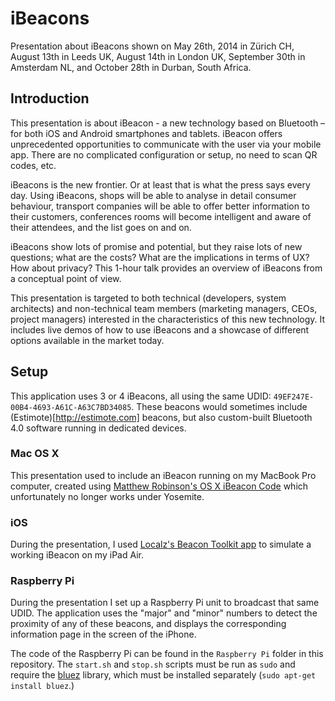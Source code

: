 iBeacons
========

Presentation about iBeacons shown on May 26th, 2014 in Zürich CH, August
13th in Leeds UK, August 14th in London UK, September 30th in Amsterdam
NL, and October 28th in Durban, South Africa.

Introduction
------------

This presentation is about iBeacon - a new technology based on Bluetooth
– for both iOS and Android smartphones and tablets. iBeacon offers
unprecedented opportunities to communicate with the user via your mobile
app. There are no complicated configuration or setup, no need to scan QR
codes, etc.

iBeacons is the new frontier. Or at least that is what the press says
every day. Using iBeacons, shops will be able to analyse in detail
consumer behaviour, transport companies will be able to offer better
information to their customers, conferences rooms will become
intelligent and aware of their attendees, and the list goes on and on.

iBeacons show lots of promise and potential, but they raise lots of new
questions; what are the costs? What are the implications in terms of UX?
How about privacy? This 1-hour talk provides an overview of iBeacons
from a conceptual point of view.

This presentation is targeted to both technical (developers, system
architects) and non-technical team members (marketing managers, CEOs,
project managers) interested in the characteristics of this new
technology. It includes live demos of how to use iBeacons and a showcase
of different options available in the market today.

Setup
-----

This application uses 3 or 4 iBeacons, all using the same UDID:
`49EF247E-00B4-4693-A61C-A63C7BD34085`. These beacons would sometimes
include (Estimote)[http://estimote.com] beacons, but also custom-built
Bluetooth 4.0 software running in dedicated devices.

### Mac OS X

This presentation used to include an iBeacon running on my MacBook Pro
computer, created using [Matthew Robinson's OS X iBeacon
Code](https://github.com/mttrb/BeaconOSX) which unfortunately no longer
works under Yosemite.

### iOS

During the presentation, I used [Localz's Beacon Toolkit
app](http://localz.co/blog/beacon-toolkit/) to simulate a working
iBeacon on my iPad Air.

### Raspberry Pi

During the presentation I set up a Raspberry Pi unit to broadcast that
same UDID. The application uses the "major" and "minor" numbers to
detect the proximity of any of these beacons, and displays the
corresponding information page in the screen of the iPhone.

The code of the Raspberry Pi can be found in the `Raspberry Pi` folder
in this repository. The `start.sh` and `stop.sh` scripts must be run as
`sudo` and require the [bluez](http://www.bluez.org) library, which must
be installed separately (`sudo apt-get install bluez`.)

